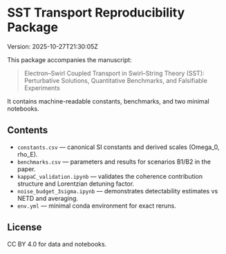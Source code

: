 # SST Transport Reproducibility Package

Version: 2025-10-27T21:30:05Z

This package accompanies the manuscript:

> Electron–Swirl Coupled Transport in Swirl–String Theory (SST): Perturbative Solutions, Quantitative Benchmarks, and Falsifiable Experiments

It contains machine-readable constants, benchmarks, and two minimal notebooks.

## Contents
- `constants.csv` — canonical SI constants and derived scales (Omega_0, rho_E).
- `benchmarks.csv` — parameters and results for scenarios B1/B2 in the paper.
- `kappaC_validation.ipynb` — validates the coherence contribution structure and Lorentzian detuning factor.
- `noise_budget_3sigma.ipynb` — demonstrates detectability estimates vs NETD and averaging.
- `env.yml` — minimal conda environment for exact reruns.

## License
CC BY 4.0 for data and notebooks.
